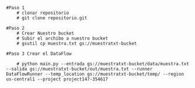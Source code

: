 
    #Paso 1
        # clonar repositorio 
        # git clone repositorio.git

    #Paso 2
        # Crear Nuestro bucket
        # Subir el archibo a nuestro bucket
        # gsutil cp muestra.txt gs://muestratxt-bucket

    #Paso 3 Crear el DataFlow

        # python main.py --entrada gs://muestratxt-bucket/data/muestra.txt --salida gs://muestratxt-bucket/out/muestra.txt --runner DataFlowRunner --temp_location gs://muestratxt-bucket/temp/ --region us-central1 --project project147-354617
